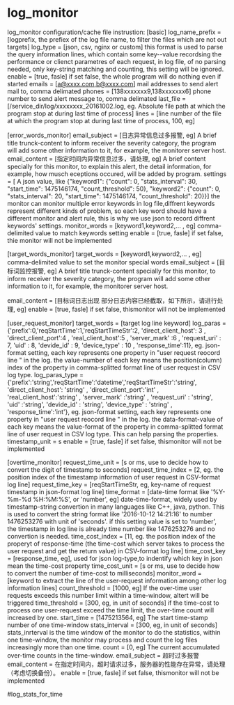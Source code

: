# log_monitor
log_monitor configuration/cache file instrustion:
[basic]
log_name_prefix = [logprefix, the prefiex of the log file name, to filter the files which are not out targets]
log_type = [json, csv, nginx or custom] this format is used to parse the query information lines, which contain some key--value recordsing the performance or clienct parametres of each request, in log file, of no parsing needed, only key-string matching and counting, this setting will be ignored.
enable = [true, fasle] if set false, the whole program will do nothing  even if started
emails = [a@xxxx.com,b@xxxx.com] mail addresses to send alert mail to, comma delimated
phones = [138xxxxxxx9,138xxxxxxx6] phone number to send alert message to, comma delimated
last_file = [/service_dir/log/xxxxxxxx_20161002.log, eg. Absolute file path at which the program stop at during last time of process]
lines = [line number of the file  at which the program stop at during last time of process, 100, eg]

[error_words_monitor]
email_subject = [日志异常信息过多报警, eg] A brief title trunck-content to inform receiver the severity category, the program will add some other information to it, for example, the monitorer server host.
email_content = [指定时间内异常信息过多，请处理, eg] A brief content specially for this monitor, to explain this alert, the detail information, for example, how musch eceptions occured, will be added by program.
settings = [ A json value, like {"keyword1": {"count": 0, "stats_interval": 30, "start_time": 1475146174, "count_threshold": 50}, "keyword2": {"count": 0, "stats_interval": 20, "start_time": 1475146174, "count_threshold": 20}}] the monitor can monitor  multiple error keywords in log file,diffrent keywords represent different kinds of problem, so each key word should have a different monitor and alert rule, this is why we use json to record diffrent keywords' settings.
monitor_words = [keyword1,keyword2,... , eg] comma-delimited value to match keywords setting
enable = [true, fasle] if set false, thie monitor will not be implemented

[target_words_monitor]
target_words =  [keyword1,keyword2,... , eg] comma-delimited value to set the monitor special words
email_subject = [目标词监控报警, eg] A brief title trunck-content specially for this monitor, to inform receiver the severity category, the program will add some other information to it, for example, the monitorer server host.

email_content = [目标词日志出现 部分日志内容已经截取，如下所示，请进行处理, eg]
enable = [true, fasle] if set false, thismonitor will not be implemented

[user_request_monitor]
target_words = [target log line keyword]
log_paras = {'prefix':0,'reqStartTime':1,'reqStartTimeStr':2, 'direct_client_host': 3 , 'direct_client_port':4 , 'real_client_host':5 , 'server_mark' :6 , 'request_uri' : 7, 'uid' : 8, 'devide_id' : 9, 'device_type' : 10 , 'response_time':11}, eg. json-format setting, each key represents one property in "user request reocord line " in the log. the value-number of each key means the position(column) index of the property in comma-splitted format line of user request in CSV log type.
log_paras_type = {'prefix':'string','reqStartTime':'datetime','reqStartTimeStr':'string', 'direct_client_host': 'string' , 'direct_client_port':'int' , 'real_client_host':'string' , 'server_mark' :'string' , 'request_uri' : 'string', 'uid' :'string', 'devide_id' : 'string', 'device_type' : 'string' , 'response_time':'int'}, eg. json-format setting, each key represents one property in "user request reocord line " in the log. the data-format-value of each key means the value-format of the property in comma-splitted format line of user request in CSV log type.  This can help parsing the properties. 
timestamp_unit = s
enable = [true, fasle] if set false, thismonitor will not be implemented

[overtime_monitor]
request_time_unit = [s or ms, use to decide how to convert the digit of timestamp to seconds]
request_time_index = [2, eg. the position index of the timestamp information of user request in CSV-format log line]
request_time_key = [reqStartTimeStr, eg, key-name of request timestamp in json-format 
log line]
time_format = [date-time format like '%Y-%m-%d %H:%M:%S', or 'number', eg] date-time-format, widely used by timestamp-string convertion in many languages like C++, java, python. This is used to convert the string format like '2016-10-12 14:21:16' to number 1476253276 with unit of 'seconds'. if this setting value is set to 'number', the timestamp in log line is already time number like 1476253276 and no convertion is needed.
time_cost_index =  [11, eg. the position index of the properyt of response-time (the time-cost which server takes to process the user request and get the return value) in CSV-format log line]
time_cost_key = [response_time, eg], used for json log-type,to indentify which key in json mean the time-cost property
time_cost_unit = [s or ms, use to decide how to convert the number of time-cost to milliseconds]
monitor_word = [keyword to extract the line of the user-request information among other log information lines]
count_threshold = [1000, eg] If the over-time user requests exceeds this number limit within a time-window, altert will be triggered
time_threshold = [300, eg, in unit of seconds] if the time-cost to process  one user-request exceed the time limit, the over-time count will increased by one.
start_time = [1475213564, eg] The start time-stamp number of one time-window
stats_interval = [300, eg, in unit of seconds] stats_inrterval is the time window of the monitor to do the statistics, within one time-window, the monitor may process and count the log files increasingly more than one time.
count = [0, eg] The current accumulated over-time counts in the time-window.
email_subject = 超时过多报警
email_content = 在指定时间内，超时请求过多，服务器的性能存在异常，请处理（考虑切换备份）。
enable = [true, fasle] if set false, thismonitor will not be implemented


#log_stats_for_time

